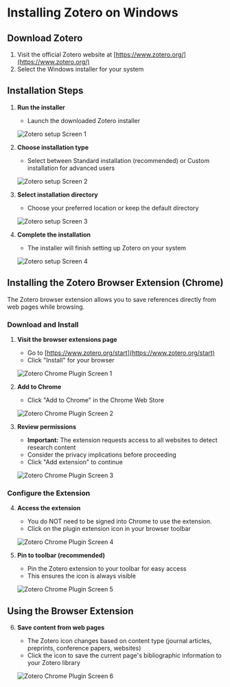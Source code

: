 # Installing Zotero on Windows

## Download Zotero

1. Visit the official Zotero website at [https://www.zotero.org/](https://www.zotero.org/)
2. Select the Windows installer for your system

## Installation Steps

1. **Run the installer**
   - Launch the downloaded Zotero installer

   ![Zotero setup Screen 1](./assets/Zotero_Setup-Screen_01.png)

2. **Choose installation type**
   - Select between Standard installation (recommended) or Custom installation for advanced users

   ![Zotero setup Screen 2](./assets/Zotero_Setup-Screen_02.png)

3. **Select installation directory** 
   - Choose your preferred location or keep the default directory

   ![Zotero setup Screen 3](./assets/Zotero_Setup-Screen_03.png)

4. **Complete the installation**
   - The installer will finish setting up Zotero on your system

   ![Zotero setup Screen 4](./assets/Zotero_Setup-Screen_04.png)

## Installing the Zotero Browser Extension (Chrome)

The Zotero browser extension allows you to save references directly from web pages while browsing.

### Download and Install

1. **Visit the browser extensions page**
   - Go to [https://www.zotero.org/start](https://www.zotero.org/start)
   - Click "Install" for your browser

   ![Zotero Chrome Plugin Screen 1](./assets/Zotero_Setup-Screen_05.png)

2. **Add to Chrome**
   - Click "Add to Chrome" in the Chrome Web Store

   ![Zotero Chrome Plugin Screen 2](./assets/Zotero_Setup-Screen_06.png)

3. **Review permissions**
   - **Important:** The extension requests access to all websites to detect research content
   - Consider the privacy implications before proceeding
   - Click "Add extension" to continue

   ![Zotero Chrome Plugin Screen 3](./assets/Zotero_Setup-Screen_07.png)

### Configure the Extension

4. **Access the extension**
   - You do NOT need to be signed into Chrome to use the extension.
   - Click on the plugin extension icon in your browser toolbar

   ![Zotero Chrome Plugin Screen 4](./assets/Zotero_Setup-Screen_08.png)

5. **Pin to toolbar (recommended)**
   - Pin the Zotero extension to your toolbar for easy access
   - This ensures the icon is always visible

   ![Zotero Chrome Plugin Screen 5](./assets/Zotero_Setup-Screen_09.png)

## Using the Browser Extension

6. **Save content from web pages**
   - The Zotero icon changes based on content type (journal articles, preprints, conference papers, websites)
   - Click the icon to save the current page's bibliographic information to your Zotero library

   ![Zotero Chrome Plugin Screen 6](./assets/Zotero_Setup-Screen_10.png)
